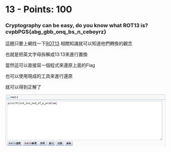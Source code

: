  # 13 - Points: 100
 
 ### Cryptography can be easy, do you know what ROT13 is? cvpbPGS{abg_gbb_onq_bs_n_ceboyrz}

這題只要上網找一下[ROT13](https://zh.wikipedia.org/wiki/ROT13) 相關知識就可以知道他們轉換的觀念

也就是把英文字母拆解成13:13來進行置換

當然這可以直接寫一個程式來還原上面的Flag

也可以使用現成的工具來進行還原

就可以得到正解了





![image](https://github.com/bohsiang/CTF_practice/blob/master/picoCTF2019/picture/13.PNG)
